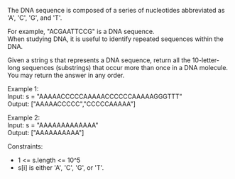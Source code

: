 The DNA sequence is composed of a series of nucleotides abbreviated as 'A', 'C', 'G', and 'T'.

For example, "ACGAATTCCG" is a DNA sequence.  
When studying DNA, it is useful to identify repeated sequences within the
DNA.

Given a string s that represents a DNA sequence, return all the 10-letter-long sequences (substrings) that occur more than once in a DNA molecule.  
You may return the answer in any order.

Example 1:  
Input: s = "AAAAACCCCCAAAAACCCCCCAAAAAGGGTTT"  
Output: ["AAAAACCCCC","CCCCCAAAAA"]

Example 2:  
Input: s = "AAAAAAAAAAAAA"  
Output: ["AAAAAAAAAA"]

Constraints:

- 1 <= s.length <= 10^5
- s[i] is either 'A', 'C', 'G', or 'T'.
